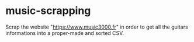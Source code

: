 # music-scrapping

Scrap the website "https://www.music3000.fr" in order to get all the guitars informations into a proper-made and sorted CSV.
